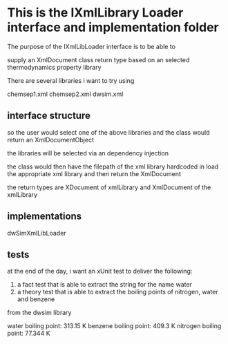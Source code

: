 # This is the IXmlLibrary Loader interface and implementation folder

The purpose of the IXmlLibLoader interface is to be able to 

supply an XmlDocument class return type based on an selected 
thermodynamics property library

There are several libraries i want to try using

chemsep1.xml
chemsep2.xml
dwsim.xml

## interface structure

so the user would select one of the above libraries
and the class would return an XmlDocumentObject

the libraries will be selected via an dependency injection

the class would then have the filepath of the xml library hardcoded in
load the appropriate xml library and then return the XmlDocument

the return types are XDocument of xmlLibrary
and XmlDocument of the xmlLibrary

## implementations

dwSimXmlLibLoader

## tests

at the end of the day, i want an xUnit test to deliver the following:

1) a fact test that is able to extract the string for the name water
2) a theory test that is able to extract the boiling points of nitrogen, water
and benzene

from the dwsim library

water boiling point: 313.15 K
benzene boiling point: 409.3 K
nitrogen boiling point: 77.344 K





